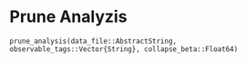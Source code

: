 # Prune Analyzis

```@docs
prune_analysis(data_file::AbstractString, observable_tags::Vector{String}, collapse_beta::Float64)
```